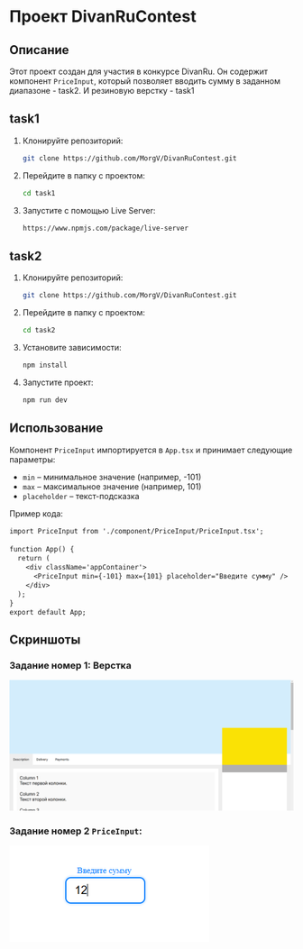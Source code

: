 # Проект DivanRuContest

## Описание
Этот проект создан для участия в конкурсе DivanRu. Он содержит компонент `PriceInput`, который позволяет вводить сумму в заданном диапазоне - task2. И резиновую верстку - task1

## task1
1. Клонируйте репозиторий:
   ```sh
   git clone https://github.com/MorgV/DivanRuContest.git
   ```
2. Перейдите в папку с проектом:
   ```sh
   cd task1
   ```
3. Запустите с помощью Live Server:
   ```sh
   https://www.npmjs.com/package/live-server
   ```
## task2
1. Клонируйте репозиторий:
   ```sh
   git clone https://github.com/MorgV/DivanRuContest.git
   ```
2. Перейдите в папку с проектом:
   ```sh
   cd task2
   ```   
3. Установите зависимости:
   ```sh
   npm install
   ```
4. Запустите проект:
   ```sh
   npm run dev
   ```

## Использование
Компонент `PriceInput` импортируется в `App.tsx` и принимает следующие параметры:
- `min` – минимальное значение (например, -101)
- `max` – максимальное значение (например, 101)
- `placeholder` – текст-подсказка

Пример кода:
```tsx
import PriceInput from './component/PriceInput/PriceInput.tsx';

function App() {
  return (
    <div className='appContainer'>
      <PriceInput min={-101} max={101} placeholder="Введите сумму" />
    </div>
  );
}
export default App;
```

## Скриншоты
### Задание номер 1: Верстка 
![Верстка](./screen/task1.PNG)

### Задание номер 2 `PriceInput`:
![PriceInput](./screen/task2.PNG)


